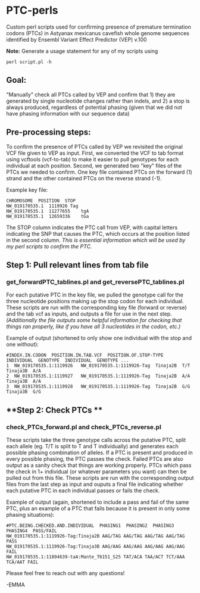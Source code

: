 # PTC-perls
Custom perl scripts used for confirming presence of premature termination codons (PTCs) in Astyanax mexicanus cavefish whole genome sequences identified by Ensembl Variant Effect Predictor (VEP) v.100

**Note:** Generate a usage statement for any of my scripts using 

```
perl script.pl -h
```

## **Goal:** 
"Manually" check all PTCs called by VEP and confirm that 1) they are generated by single nucleotide changes rather than indels, and 2) a stop is always produced, regardless of potential phasing (given that we did not have phasing information with our sequence data)

## **Pre-processing steps:**
To confirm the presence of PTCs called by VEP we revisited the original VCF file given to VEP as input. 
First, we converted the VCF to tab format using vcftools (vcf-to-tab) to make it easier to pull genotypes for each individual at each position. 
Second, we generated two "key" files of the PTCs we needed to confirm. One key file contained PTCs on the forward (1) strand and the other contained PTCs on the reverse strand (-1). 

Example key file:

```
CHROMOSOME  POSITION  STOP
NW_019170535.1	1119926	Tag
NW_019170535.1	11277655	tgA
NW_019170535.1	12659336	tGa
```
The STOP column indicates the PTC call from VEP, with capital letters indicating the SNP that causes the PTC, which occurs at the position listed in the second column. *This is essential information which will be used by my perl scripts to confirm the PTC.*

## **Step 1: Pull relevant lines from tab file** 
### **get_forwardPTC_tablines.pl** and **get_reversePTC_tablines.pl**
For each putative PTC in the key file, we pulled the genotype call for the three nucleotide positions making up the stop codon for each individual. These scripts are run with the corresponding key file (forward or reverse) and the tab vcf as inputs, and outputs a file for use in the next step. *(Additionally the file outputs some helpful information for checking that things ran properly, like if you have all 3 nucleotides in the codon, etc.)*

Example of output (shortened to only show one individual with the stop and one without):

```
#INDEX.IN.CODON  POSITION.IN.TAB.VCF  POSITION.OF.STOP-TYPE  INDIVIDUAL  GENOTYPE  INDIVIDUAL  GENOTYPE ...
1  NW_019170535.1:1119926	NW_019170535.1:1119926-Tag  Tinaja2B  T/T  Tinaja3B  A/A
2  NW_019170535.1:1119927	NW_019170535.1:1119926-Tag  Tinaja2B  A/A  Tinaja3B  A/A
3  NW_019170535.1:1119928	NW_019170535.1:1119926-Tag  Tinaja2B  G/G  Tinaja3B  G/G
```

## **Step 2: Check PTCs ** 
### **check_PTCs_forward.pl** and **check_PTCs_reverse.pl**
These scripts take the three genotype calls across the putative PTC, split each allele (eg. T/T is split to T and T individually) and generates each possible phasing combination of alleles. If a PTC is present and produced in every possible phasing, the PTC passes the check. Failed PTCs are also output as a sanity check that things are working properly. PTCs which pass the check in 1+ individual (or whatever parameters you want) can then be pulled out from this file. These scripts are run with the corresponding output files from the last step as input and ouputs a final file indicating whether each putative PTC in each individual passes or fails the check. 

Example of output (again, shortened to include a pass and fail of the same PTC, plus an example of a PTC that fails because it is present in only some phasing situations):

```
#PTC.BEING.CHECKED.AND.INDIVIDUAL  PHASING1  PHASING2  PHASING3  PHASING4  PASS/FAIL
NW_019170535.1:1119926-Tag:Tinaja2B	AAG/TAG	AAG/TAG	AAG/TAG	AAG/TAG	PASS
NW_019170535.1:1119926-Tag:Tinaja3B	AAG/AAG	AAG/AAG	AAG/AAG	AAG/AAG	FAIL
NW_019170535.1:11894639-taA:Mante_T6151_S25	TAT/ACA	TAA/ACT	TCT/AAA	TCA/AAT	FAIL

```

Please feel free to reach out with any questions! 

-EMMA
